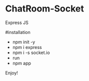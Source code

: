 # ChatRoom-Socket
Express JS

#installation<br/>
- npm init -y<br/>
- npm i express<br/>
- npm i -s socket.io<br/>
- run<br/>
- npm app<br/>

Enjoy!
